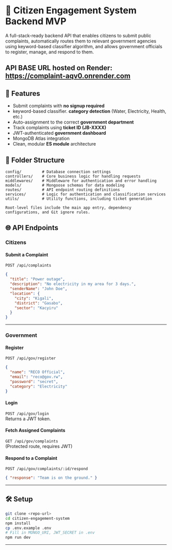 # 📣 Citizen Engagement System Backend MVP

A full-stack-ready backend API that enables citizens to submit public complaints, automatically routes them to relevant government agencies using keyword-based classifier algorithm, and allows government officials to register, manage, and respond to them.

## API BASE URL hosted on Render: https://complaint-aqv0.onrender.com

## 🚀 Features

- Submit complaints with **no signup required**
- keyword-based classifier. **category detection** (Water, Electricity, Health, etc.)
- Auto-assignment to the correct **government department**
- Track complaints using **ticket ID (JB-XXXX)**
- JWT-authenticated **government dashboard**
- MongoDB Atlas integration
- Clean, modular **ES module** architecture

## 📁 Folder Structure

```
config/         # Database connection settings  
controllers/    # Core business logic for handling requests  
middlewares/    # Middleware for authentication and error handling  
models/         # Mongoose schemas for data modeling  
routes/         # API endpoint routing definitions  
services/       # Logic for authentication and classification services  
utils/          # Utility functions, including ticket generation  

Root-level files include the main app entry, dependency configurations, and Git ignore rules.
```

## 🌐 API Endpoints

### Citizens

#### Submit a Complaint

`POST /api/complaints`

```json
{
  "title": "Power outage",
  "description": "No electricity in my area for 3 days.",
  "senderName": "John Doe",
  "location": {
    "city": "Kigali",
    "district": "Gasabo",
    "sector": "Kacyiru"
  }
}
```

---

### Government

#### Register

`POST /api/gov/register`

```json
{
  "name": "RECO Official",
  "email": "reco@gov.rw",
  "password": "secret",
  "category": "Electricity"
}
```

#### Login

`POST /api/gov/login`  
Returns a JWT token.

#### Fetch Assigned Complaints

`GET /api/gov/complaints`  
(Protected route, requires JWT)

#### Respond to a Complaint

`POST /api/gov/complaints/:id/respond`

```json
{ "response": "Team is on the ground." }
```

---

## 🛠 Setup

```bash
git clone <repo-url>
cd citizen-engagement-system
npm install
cp .env.example .env
# Fill in MONGO_URI, JWT_SECRET in .env
npm run dev
```

---
